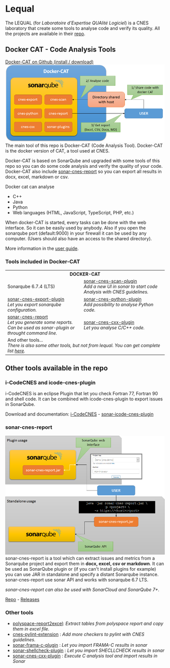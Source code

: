# Lequal

The LEQUAL (for *Laboratoire d'Expertise QUAlité Logiciel*) is a CNES laboratory that
create some tools to analyse code and verify its quality. All the projects are available
in their [repo](https://github.com/lequal).


## Docker CAT - Code Analysis Tools
[Docker-CAT on Github (install / download)](https://github.com/lequal/docker-cat)
![Docker-CAT](img/docker-cat.png)
The main tool of this repo is Docker-CAT (Code Analysis Tool). Docker-CAT is the docker version of
CAT, a tool used at CNES.

Docker-CAT is based on SonarQube and upgraded with some tools of this repo so you
can do some code analysis and verify the quality of your code. Docker-CAT also include
[sonar-cnes-report](https://github.com/lequal/sonar-cnes-report) so you can export
all results in docx, excel, markdown or csv.

Docker cat can analyse
- C++
- Java
- Python
- Web languages (HTML, JavaScript, TypeScript, PHP, etc.)

When docker-CAT is started, every tasks can be done with the web interface. So it can be easily used by anybody. Also
if you open the sonarqube port (default:9000) in your firewall it can be used by any computer. (Users should also have
an access to the shared directory).

More information in the [user guide](CAT/how-to-use-cat).

### Tools included in Docker-CAT

<table><tr><th colspan='2'>DOCKER-CAT</th></tr>
        <tr><td>Sonarqube 6.7.4 (LTS)</td>
        <td><a href="https://github.com/lequal/sonar-cnes-scan-plugin">sonar-cnes-scan-plugin</a><br>
        <em>Add a new UI in sonar to start code Analysis with CNES guidelines.</em></td></tr>
        <tr><td><a href="https://github.com/lequal/sonar-cnes-export-plugin">sonar-cnes-export-plugin</a><br>
        <em>Let you export sonarqube configuration.</em></td>
        <td><a href="https://github.com/lequal/sonar-cnes-python-plugin">sonar-cnes-python-plugin</a><br />
        <em>Add possibility to analyse Python code.</em></td></tr>
        <tr><td><a href="https://github.com/lequal/sonar-cnes-report">sonar-cnes-report</a>
        <br><em>Let you generate some reports. <br> Can be used as sonar-plugin or throught command line.</em></td>
        <td><a href="https://github.com/lequal/sonar-cnes-python-plugin">sonar-cnes-cxx-plugin</a><br>
        <em>Let you analyse C/C++ code.</em></td></tr>
        <tr><td colspan="2">And other tools...<br />
        <em>There is also some other tools, but not from lequal. You can get complete list  <a href="https://github.com/lequal/docker-cat">here</a>.</em></td></tr>
</table>

## Other tools available in the repo

### i-CodeCNES and icode-cnes-plugin
i-CodeCNES is an eclipse Plugin that let you check Fortran 77, Fortran 90 and shell code. It can be combined with
icode-cnes-plugin to export issues in SonarQube.

Download and documentation:
[i-CodeCNES](https://github.com/lequal/i-CodeCNES) -
[sonar-icode-cnes-plugin](https://github.com/lequal/sonar-icode-cnes-plugin)

### sonar-cnes-report
![sonar-cnes-report](img/cnes-report.png)
sonar-cnes-report is a tool which can extract issues and metrics from a Sonarqube project and export them in **docx, excel, csv or markdown**. It can be used as SonarQube plugin
or (if you can't install plugins for example) you can use JAR in standalone and specify a distant Sonarqube instance.
sonar-cnes-report use sonar API and works with sonarqube 6.7 LTS.

*sonar-cnes-report can also be used with SonarCloud and SonarQube 7+.*

[Repo](https://github.com/lequal/sonar-cnes-report) - [Releases](https://github.com/lequal/sonar-cnes-report/releases)

### Other tools
* [polyspace-report2excel](https://github.com/lequal/polyspace-report2excel): _Extract tables from polyspace report and copy them in excel file._
* [cnes-pylint-extension](https://github.com/lequal/cnes-pylint-extension) : _Add more checkers to pylint with CNES guidelines._
* [sonar-frama-c-plugin](https://github.com/lequal/sonar-frama-c-plugin) : _Let you import FRAMA-C results in sonar_
* [sonar-shellcheck-plugin](https://github.com/lequal/sonar-shellcheck-plugin) : _Let you import SHECLLCHECK results in sonar_
* [sonar-cnes-cxx-plugin](https://github.com/lequal/sonar-cnes-cxx-plugin) : _Execute C analysis tool and import results in Sonar_
